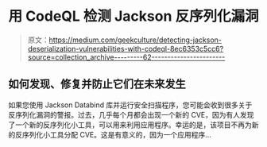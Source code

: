 # 用 CodeQL 检测 Jackson 反序列化漏洞

> 原文：<https://medium.com/geekculture/detecting-jackson-deserialization-vulnerabilities-with-codeql-8ec6353c5cc6?source=collection_archive---------62----------------------->

## 如何发现、修复并防止它们在未来发生

如果您使用 Jackson Databind 库并运行安全扫描程序，您可能会收到很多关于反序列化漏洞的警报。过去，几乎每个月都会出现一个新的 CVE，因为有人发现了一个新的反序列化小工具，可以用来利用应用程序。幸运的是，该项目不再为新的反序列化小工具分配 CVE。这是有意义的，因为一个应用程序…